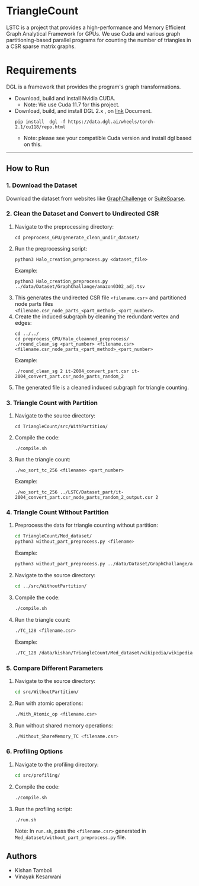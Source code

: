# TriangleCount
LSTC is a project that provides a high-performance and Memory Efficient Graph Analytical Framework for GPUs. We use Cuda and various graph partitioning-based parallel programs for counting the number of triangles in a CSR sparse matrix graphs.
# Requirements 
DGL is a framework that provides the program's graph transformations.
* Download, build and install Nvidia CUDA.
   - Note: We use Cuda 11.7 for this project.
* Download, build, and install  DGL 2.x , on [link](https://docs.dgl.ai/en/2.0.x/install/) Document.
  ```
  pip install  dgl -f https://data.dgl.ai/wheels/torch-2.1/cu118/repo.html
  ```
  - Note: please see your compatible Cuda version and install dgl based on this.
---

## How to Run

### 1. Download the Dataset

Download the dataset from websites like [GraphChallenge](https://graphchallenge.mit.edu) or [SuiteSparse](https://sparse.tamu.edu).

### 2. Clean the Dataset and Convert to Undirected CSR

1. Navigate to the preprocessing directory:
    ```
    cd preprocess_GPU/generate_clean_undir_dataset/
    ```
2. Run the preprocessing script:
    ```
    python3 Halo_creation_preprocess.py <dataset_file>
    ```
   Example:
    ```
    python3 Halo_creation_preprocess.py ../data/Dataset/GraphChallange/amazon0302_adj.tsv
    ```
3. This generates the undirected CSR file `<filename.csr>` and partitioned node parts files `<filename.csr_node_parts_<part_method>_<part_number>`.
4. Create the induced subgraph by cleaning the redundant vertex and edges:
    ```
    cd ../../
    cd preprocess_GPU/Halo_cleanned_preprocess/
    ./round_clean_sg <part_number> <filename.csr> <filename.csr_node_parts_<part_method>_<part_number>
    ```
    Example:
    ```
    ./round_clean_sg 2 it-2004_convert_part.csr it-2004_convert_part.csr_node_parts_random_2
    ```
5. The generated file is a cleaned induced subgraph for triangle counting.

### 3. Triangle Count with Partition

1. Navigate to the source directory:
    ```
    cd TriangleCount/src/WithPartition/
    ```
2. Compile the code:
    ```
    ./compile.sh
    ```
3. Run the triangle count:
    ```
    ./wo_sort_tc_256 <filename> <part_number>
    ```
    Example:
    ```
    ./wo_sort_tc_256 ../LSTC/Dataset_part/it-2004_convert_part.csr_node_parts_random_2_output.csr 2
    ```
### 4. Triangle Count Without Partition

1. Preprocess the data for triangle counting without partition:
    ```sh
    cd TriangleCount/Med_dataset/
    python3 without_part_preprocess.py <filename>
    ```
    Example:
    ```sh
    python3 without_part_preprocess.py ../data/Dataset/GraphChallange/amazon0302_adj.tsv
    ```
2. Navigate to the source directory:
    ```sh
    cd ../src/WithoutPartition/
    ```
3. Compile the code:
    ```sh
    ./compile.sh
    ```
4. Run the triangle count:
    ```sh
    ./TC_128 <filename.csr>
    ```
   Example:
    ```sh
    ./TC_128 /data/kishan/TriangleCount/Med_dataset/wikipedia/wikipedia_link_en_output.csr
    ```

### 5. Compare Different Parameters

1. Navigate to the source directory:
    ```sh
    cd src/WithoutPartition/
    ```
2. Run with atomic operations:
    ```sh
    ./With_Atomic_op <filename.csr>
    ```
3. Run without shared memory operations:
    ```sh
    ./Without_ShareMemory_TC <filename.csr>
    ```

### 6. Profiling Options

1. Navigate to the profiling directory:
    ```sh
    cd src/profiling/
    ```
2. Compile the code:
    ```sh
    ./compile.sh
    ```
3. Run the profiling script:
    ```sh
    ./run.sh
    ```
    Note: In `run.sh`, pass the `<filename.csr>` generated in `Med_dataset/without_part_preprocess.py` file.

## Authors

- Kishan Tamboli
- Vinayak Kesarwani
